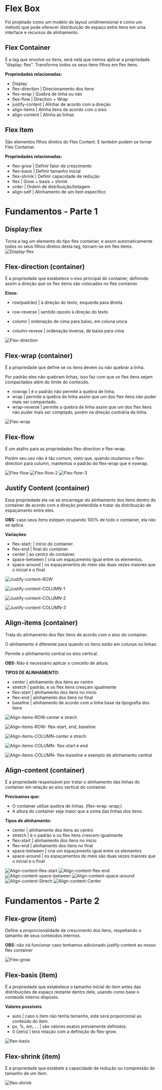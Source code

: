 # Flex Box

Foi projetado como um modelo de layout unidimensional e como um método que pode oferecer distribuição de espaço entre itens em uma interface e recursos de alinhamento.

## Flex Container

É a tag que envolve os itens, será nela que iremos aplicar a propriedade "display: flex". Transforma todos os seus itens filhos em flex itens.

**Propriedades relacionadas:**

- Display
- flex-direction  | Direcionamento dos itens
- flex-wrap         | Quebra de linha ou não
- flex-flow           | Direction + Wrap   
- justify-content | Alinhar de acordo com a direção
- align-items       | Alinha itens de acordo com o eixo
- align-content   | Alinha as linhas

## Flex Item

São elementos filhos diretos do Flex Content. E também podem se tornar Flex Container.

**Propriedades relacionadas:**

- flex-grow    | Definir fator de crescimento
- flex-basis    | Definir tamanho inicial
- flex-shrink  | Definir capacidade de redução
- flex              | Grow + basis + shrink
- order          | Ordem de distribuição/listagem
- align-self    | Alinhamento de um item especifico

# Fundamentos - Parte 1

## Display:flex

Torna a tag um elemento do tipo flex container, e assim automaticamente todos os seus filhos diretos desta tag, tornam-se em flex items.
![Display-flex](https://user-images.githubusercontent.com/107083404/182498820-66b7cec7-7850-4ff9-8202-7e03628b6bb5.png)


## Flex-direction (container)

É a propriedade que estabelece o eixo principal do container, definindo assim a direção que os flex items são colocados no flex container.

**Eixos:**

- row(padrão)     | à direção do texto, esquerda para direita
- row-reverse      | sentido oposto à direção do texto

- column              | ordenação de cima para baixo, em coluna unica
- column-revese | ordenação inversa, de baixa para cima

![Flex-direction](https://user-images.githubusercontent.com/107083404/182498870-33910b7c-4681-440f-9d97-7ef672793a3f.png)



## Flex-wrap (container)

É a propriedade que define se os itens devem ou não quebrar a linha.

Por padrão eles não quebram linhas, isso faz com que os flex itens sejam compactados além do limite do conteúdo.

- nowrap | é o padrão não permite a quebra de linha.
- wrap      | permite a quebra de linha assim que um dos flex itens não puder mais ser compactado.
- wrap-reverse | permite a quebra de linha assim que um dos flex itens não puder mais ser comptado, porém na direção contrária da linha.

![Flex-wrap](https://user-images.githubusercontent.com/107083404/182498903-46966f4f-763f-42e9-aec9-fe1535c22b02.png)



## Flex-flow

É um atalho para as propriedades flex-direction e flex-wrap.

Porém seu uso não é tão comum, visto que, quando mudamos o flex-direction para column, mantemos o padrão do flex-wrap que é nowrap.

![Flex-flow](https://user-images.githubusercontent.com/107083404/182498935-98ab0c2c-7233-42a7-8d1a-2d79490b46cb.png)
![Flex-flow-2](https://user-images.githubusercontent.com/107083404/182498946-04f3fca0-1fdf-4b06-bb7f-c58bc343f32c.png)
![Flex-flow-3](https://user-images.githubusercontent.com/107083404/182498952-76ca6de8-41e0-48d4-9614-a9bc250785ce.png)



## Justify Content (container)

Essa propriedade ela vai se encarregar do alinhamento dos itens dentro do container de acordo com a direção pretendida e tratar da distribuição de espaçamento entre eles.

**OBS:** caso seus itens estejam ocupando 100% de todo o container, ela não se aplica.

**Variações**:

- flex-start:      | início do container.
- flex-end        | final do container.
- center           | ao centro do container.
- space-between  | cria um espaçamento igual entre os elementos.
- space-around  | os espaçamentos do meio são duas vezes maiores que o inicial e o final.

![Justify-content-ROW](https://user-images.githubusercontent.com/107083404/182498972-faa0e93d-88e1-43b8-90fc-840cfc1e3db1.png)

![Justify-content-COLUMN-1](https://user-images.githubusercontent.com/107083404/182498980-797209cb-0a42-4d9b-95ed-adb442480dd0.png)

![Justify-content-COLUMN-2](https://user-images.githubusercontent.com/107083404/182498987-9d2f4d7b-6a73-40d7-bc98-5e94e0822fe4.png)

![Justify-content-COLUMN-3](https://user-images.githubusercontent.com/107083404/182498993-2a2b3169-66be-4a00-8c98-9a36e513e614.png)



## Align-items (container)

Trata do alinhamento dos flex itens de acordo com o eixo do container.

O alinhamento é diferente para quando os itens estão em colunas ou linhas.

Permite o alinhamento central no eixo vertical.

**OBS:** Não é necessário aplicar o conceito de altura.

**TIPOS DE ALINHAMENTO:**

- center     | alinhamento dos itens ao centro
- stretch    | padrão, e os flex itens cresçam igualmente
- flex-start | alinhamento dos itens no início
- flex-end  | alinhamento dos itens no final
- baseline  | alinhamento de acordo com a linha base da tipografia dos itens

![Align-items-ROW-center e strech](https://user-images.githubusercontent.com/107083404/182499014-cf2bc1d5-de78-4358-873c-1a56e1b1e153.png)

![Align-items-ROW- flex-start, end, baseline](https://user-images.githubusercontent.com/107083404/182499019-c69311ae-b49d-4e67-96c3-3aa5266ee675.png)

![Align-items-COLUMN-center e strech](https://user-images.githubusercontent.com/107083404/182499036-34bd3ec3-4e57-4aed-b44e-c716883d5682.png)

![Align-items-COLUMN- flex-start e end](https://user-images.githubusercontent.com/107083404/182499032-d82d666a-516b-45e1-8196-d162acf02626.png)

![Align-items-COLUMN- flex-baseline e exemplo de alinhamento central](https://user-images.githubusercontent.com/107083404/182499026-7e2a8bb0-20ae-4b64-874b-c0c6ec3fded9.png)


## Align-content (container)

É a propriedade responsável por tratar o alinhamento das linhas do container em relação ao eixo vertical do container.

**Precisamos que:**

- O container utilize quebra de linhas. (flex-wrap: wrap;)
- A altura do container seja maior que a soma das linhas dos itens.

**Tipos de alinhamento:**

- center                    | alinhamento dos itens ao centro
- stretch                   | é o padrão e os flex itens crescem igualmente
- flex-start                | alinhamento dos itens no início
- flex-end                 | alinhamento dos itens no final
- space-between     | cria um espaçamento igual entre os elementos
- space-around       | os espaçamentos do meio são duas vezes maiores que o inicial e o final

![Align-content-flex-start](https://user-images.githubusercontent.com/107083404/182499076-e13a8f81-7814-42c5-b487-e77483bf3d26.png)
![Align-content-flex-end](https://user-images.githubusercontent.com/107083404/182499081-8e98ca8c-5ea2-4963-9b4d-cd60b2dea450.png)
![Align-content-space-between](https://user-images.githubusercontent.com/107083404/182499085-741c6e4e-2aa3-4e71-b0c0-85df9678b774.png)
![Align-content-space-around](https://user-images.githubusercontent.com/107083404/182499086-3870f392-3ce6-4331-ba71-7ffe4afebffc.png)
![Align-content-Strech](https://user-images.githubusercontent.com/107083404/182499094-a245841f-c994-4249-a683-d4f17cf50126.png)
![Align-content-Center](https://user-images.githubusercontent.com/107083404/182499098-a9059106-c5e4-401c-b8e7-eeb007cd9bbf.png)



# Fundamentos - Parte 2

## Flex-grow (item)

Define a proporcionalidade de crescimento dos itens, respeitando o tamanho de seus conteúdos internos.

**OBS:** não irá funcionar caso tenhamos adicionado justify-content ao nosso flex container

![Flex-grow](https://user-images.githubusercontent.com/107083404/182499125-f3ef648a-2cdc-42a9-9ff3-3ba7fce3cb24.png)



## Flex-basis (item)

É a propriedade que estabelece o tamanho inicial do item antes das distribuições de espaço restante dentro dele, usando como base o conteúdo interno disposto.

**Valores possíveis**

- auto                 | caso o item não tenha tamanho, este será proporcional ao conteúdo do item.
- px, %, em, ...   | são valores exatos previamente definidos.
- 0 (zero)            | terá relação com a definição do flex-grow.

![flex-basis](https://user-images.githubusercontent.com/107083404/182499138-f38b45c1-1bb7-4498-95e9-07f7cc6465ad.png)



## Flex-shrink (item)

É a propriedade que estabele a capacidade de redução ou compressão do tamanho de um item.

![flex-shrink](https://user-images.githubusercontent.com/107083404/182499155-d1b5aa61-000f-4420-93f9-c1e8f68eb8d0.png)

